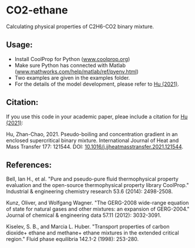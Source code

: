 # CO2-ethane

Calculating physical properties of C2H6-CO2 binary mixture.

## Usage:

 - Install CoolProp for Python (www.coolprop.org) 
 - Make sure Python has connected with Matlab (www.mathworks.com/help/matlab/ref/pyenv.html)
 - Two examples are given in the examples folder. 
 - For the details of the model development, please refer to [Hu (2021)](https://www.sciencedirect.com/science/article/pii/S0017931021006475).


## Citation:

If you use this code in your academic paper, pleae include a citation for [Hu (2021)](https://www.sciencedirect.com/science/article/pii/S0017931021006475):

Hu, Zhan-Chao, 2021. Pseudo-boiling and concentration gradient in an enclosed supercritical binary mixture. International Journal of Heat and Mass Transfer 177: 121544. DOI: [10.1016/j.ijheatmasstransfer.2021.121544](https://doi.org/10.1016/j.ijheatmasstransfer.2021.121544).

## References:

Bell, Ian H., et al. "Pure and pseudo-pure fluid thermophysical property evaluation and the open-source thermophysical property library CoolProp." Industrial & engineering chemistry research 53.6 (2014): 2498-2508.

Kunz, Oliver, and Wolfgang Wagner. "The GERG-2008 wide-range equation of state for natural gases and other mixtures: an expansion of GERG-2004." Journal of chemical & engineering data 57.11 (2012): 3032-3091.

Kiselev, S. B., and Marcia L. Huber. "Transport properties of carbon dioxide+ ethane and methane+ ethane mixtures in the extended critical region." Fluid phase equilibria 142.1-2 (1998): 253-280.
